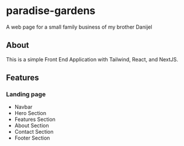 # paradise-gardens
A web page for a small family business of my brother Danijel

## About
This is a simple Front End Application with Tailwind, React, and NextJS.

## Features

### Landing page

- Navbar
- Hero Section
- Features Section
- About Section
- Contact Section
- Footer Section
